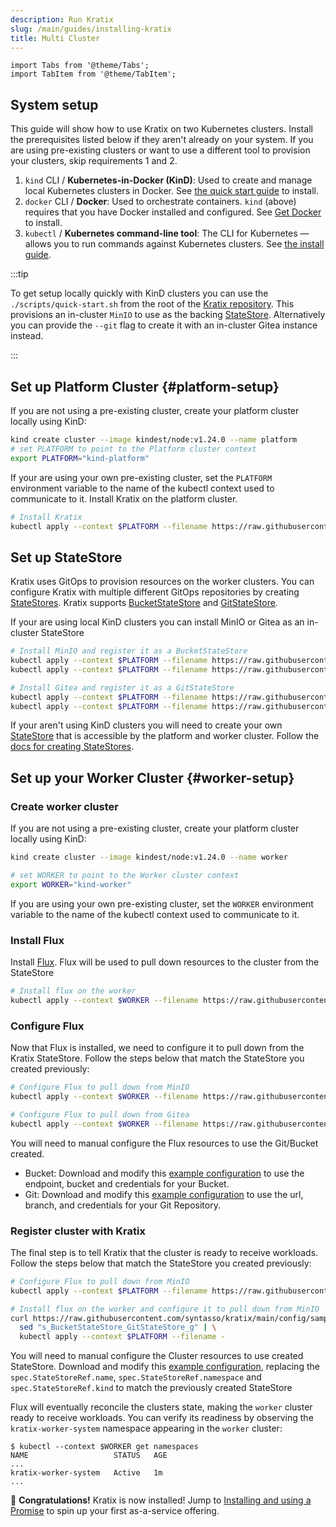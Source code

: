 ```yaml
---
description: Run Kratix
slug: /main/guides/installing-kratix
title: Multi Cluster
---
```

```mdx-code-block
import Tabs from '@theme/Tabs';
import TabItem from '@theme/TabItem';
```

## System setup

This guide will show how to use Kratix on two Kubernetes clusters. Install the prerequisites
listed below if they aren't already on your system. If you are using pre-existing clusters
or want to use a different tool to provision your clusters, skip requirements 1 and 2.

1. `kind` CLI / **Kubernetes-in-Docker (KinD)**:
   Used to create and manage local Kubernetes clusters in Docker. See [the quick start guide](https://kind.sigs.k8s.io/docs/user/quick-start/) to install.
2. `docker` CLI / **Docker**:
   Used to orchestrate containers. `kind` (above) requires that you have Docker installed and configured. See [Get Docker](https://docs.docker.com/get-docker/) to install.
3. `kubectl` / **Kubernetes command-line tool**:
   The CLI for Kubernetes — allows you to run commands against Kubernetes clusters. See [the install guide](https://kubernetes.io/docs/tasks/tools/#kubectl).

:::tip

To get setup locally quickly with KinD clusters you can use the `./scripts/quick-start.sh`
from the root of the [Kratix repository](https://github.com/syntasso/kratix). This provisions
an in-cluster `MinIO` to use as the backing [StateStore](../../05-reference/06-statestore/01-statestore.md).
Alternatively you can provide the `--git` flag to create it with an in-cluster Gitea
instance instead.

:::

## Set up Platform Cluster {#platform-setup}

If you are not using a pre-existing cluster, create your platform cluster locally using KinD:
```bash
kind create cluster --image kindest/node:v1.24.0 --name platform
# set PLATFORM to point to the Platform cluster context
export PLATFORM="kind-platform"
```

If your are using your own pre-existing cluster, set the `PLATFORM` environment
variable to the name of the kubectl context used to communicate to it. Install Kratix
on the platform cluster.
```bash
# Install Kratix
kubectl apply --context $PLATFORM --filename https://raw.githubusercontent.com/syntasso/kratix/main/distribution/kratix.yaml
```

## Set up StateStore
Kratix uses GitOps to provision resources on the worker clusters. You can configure Kratix
with multiple different GitOps repositories by creating [StateStores](/docs/main/05-reference/06-statestore/01-statestore.md).
Kratix supports [BucketStateStore](/docs/main/05-reference/06-statestore/03-bucketstatestore.md)
and [GitStateStore](/docs/main/05-reference/06-statestore/02-gitstatestore.md).

If your are using local KinD clusters you can install MinIO or Gitea as an in-cluster StateStore

<Tabs className="boxedTabs" groupId="stateStore">
  <TabItem value="minio" label="Bucket (on KinD)">

  ```bash
  # Install MinIO and register it as a BucketStateStore
  kubectl apply --context $PLATFORM --filename https://raw.githubusercontent.com/syntasso/kratix/main/config/samples/minio-install.yaml
  kubectl apply --context $PLATFORM --filename https://raw.githubusercontent.com/syntasso/kratix/main/config/samples/platform_v1alpha1_bucketstatestore.yaml
  ```

  </TabItem>

  <TabItem value="gitea" label="Git (on KinD)">

  ```bash
  # Install Gitea and register it as a GitStateStore
  kubectl apply --context $PLATFORM --filename https://raw.githubusercontent.com/syntasso/kratix/main/hack/platform/gitea-install.yaml
  kubectl apply --context $PLATFORM --filename https://raw.githubusercontent.com/syntasso/kratix/main/config/samples/platform_v1alpha1_gitstatestore.yaml
  ```

  </TabItem>

  <TabItem value="custom" label="Custom">

  If your aren't using KinD clusters you will need to create your own [StateStore](/docs/main/05-reference/06-statestore/01-statestore.md)
  that is accessible by the platform and worker cluster. Follow the [docs for creating StateStores](/docs/main/05-reference/06-statestore/01-statestore.md).

  </TabItem>

</Tabs>



## Set up your Worker Cluster {#worker-setup}

### Create worker cluster
If you are not using a pre-existing cluster, create your platform cluster locally using KinD:
```bash
kind create cluster --image kindest/node:v1.24.0 --name worker

# set WORKER to point to the Worker cluster context
export WORKER="kind-worker"
```

If you are using your own pre-existing cluster, set the `WORKER` environment
variable to the name of the kubectl context used to communicate to it.

### Install Flux
Install [Flux](https://fluxcd.io/). Flux will be used to pull down resources to the
cluster from the StateStore
```bash
# Install flux on the worker
kubectl apply --context $WORKER --filename https://raw.githubusercontent.com/syntasso/kratix/main/hack/worker/gitops-tk-install.yaml
```


### Configure Flux
Now that Flux is installed, we need to configure it to pull down from the Kratix StateStore.
Follow the steps below that match the StateStore you created previously:

<Tabs className="boxedTabs" groupId="stateStore">
<TabItem value="minio" label="Bucket (on KinD)">

```bash
# Configure Flux to pull down from MinIO
kubectl apply --context $WORKER --filename https://raw.githubusercontent.com/syntasso/kratix/main/hack/worker/gitops-tk-resources.yaml
```

</TabItem>

<TabItem value="gitea" label="Git (on KinD)">

```bash
# Configure Flux to pull down from Gitea
kubectl apply --context $WORKER --filename https://raw.githubusercontent.com/syntasso/kratix/main/hack/worker/gitops-tk-resources-git.yaml
```

</TabItem>

<TabItem value="custom" label="Custom">

  You will need to manual configure the Flux resources to use the Git/Bucket created.

  - Bucket: Download and modify this [example configuration](https://raw.githubusercontent.com/syntasso/kratix/main/hack/worker/gitops-tk-resources.yaml)
    to use the endpoint, bucket and credentials for your Bucket.
  - Git: Download and modify this [example configuration](https://raw.githubusercontent.com/syntasso/kratix/main/hack/worker/gitops-tk-resources-git.yaml)
    to use the url, branch, and credentials for your Git Repository.

</TabItem>
</Tabs>

### Register cluster with Kratix

The final step is to tell Kratix that the cluster is ready to receive workloads.
Follow the steps below that match the StateStore you created previously:

<Tabs className="boxedTabs" groupId="stateStore">
<TabItem value="minio" label="Bucket (on KinD)">

```bash
# Configure Flux to pull down from MinIO
kubectl apply --context $PLATFORM --filename https://raw.githubusercontent.com/syntasso/kratix/main/config/samples/platform_v1alpha1_worker_cluster.yaml
```

</TabItem>

<TabItem value="gitea" label="Git (on KinD)">

```bash
# Install flux on the worker and configure it to pull down from MinIO
curl https://raw.githubusercontent.com/syntasso/kratix/main/config/samples/platform_v1alpha1_worker_cluster.yaml | \
  sed "s_BucketStateStore_GitStateStore_g" | \
  kubectl apply --context $PLATFORM --filename -
```

</TabItem>

<TabItem value="custom" label="Custom">

You will need to manual configure the Cluster resources to use created StateStore.
Download and modify this [example configuration](https://raw.githubusercontent.com/syntasso/kratix/main/config/samples/platform_v1alpha1_worker_cluster.yaml),
replacing the `spec.StateStoreRef.name`, `spec.StateStoreRef.namespace` and `spec.StateStoreRef.kind`
to match the previously created StateStore

</TabItem>
</Tabs>

Flux will eventually reconcile the clusters state, making the `worker` cluster ready
to receive workloads. You can verify its readiness by observing the `kratix-worker-system`
namespace appearing in the `worker` cluster:

```shell-session
$ kubectl --context $WORKER get namespaces
NAME                   STATUS   AGE
...
kratix-worker-system   Active   1m
...
```

🎉   **Congratulations!** Kratix is now installed! Jump to [Installing and using a Promise](installing-a-promise) to spin up your first as-a-service offering.
